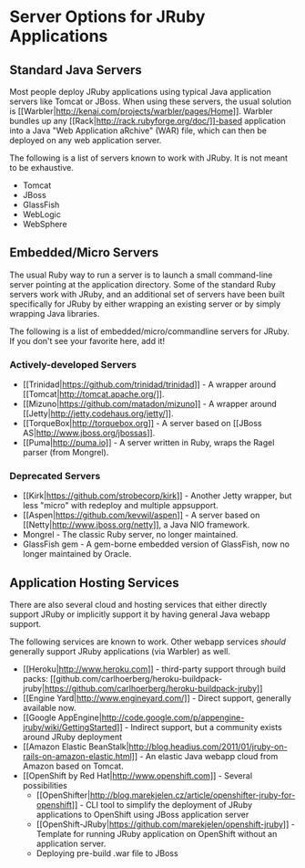 # Server Options for JRuby Applications

## Standard Java Servers

Most people deploy JRuby applications using typical Java application servers like Tomcat or JBoss. When using these servers, the usual solution is [[Warbler|http://kenai.com/projects/warbler/pages/Home]]. Warbler bundles up any [[Rack|http://rack.rubyforge.org/doc/]]-based application into a Java "Web Application aRchive" (WAR) file, which can then be deployed on any web application server.

The following is a list of servers known to work with JRuby. It is not meant to be exhaustive.

* Tomcat
* JBoss
* GlassFish
* WebLogic
* WebSphere

## Embedded/Micro Servers

The usual Ruby way to run a server is to launch a small command-line server pointing at the application directory. Some of the standard Ruby servers work with JRuby, and an additional set of servers have been built specifically for JRuby by either wrapping an existing server or by simply wrapping Java libraries.

The following is a list of embedded/micro/commandline servers for JRuby. If you don't see your favorite here, add it!

### Actively-developed Servers

* [[Trinidad|https://github.com/trinidad/trinidad]] - A wrapper around [[Tomcat|http://tomcat.apache.org/]].
* [[Mizuno|https://github.com/matadon/mizuno]] - A wrapper around [[Jetty|http://jetty.codehaus.org/jetty/]].
* [[TorqueBox|http://torquebox.org]] - A server based on [[JBoss AS|http://www.jboss.org/jbossas]].
* [[Puma|http://puma.io]] - A server written in Ruby, wraps the Ragel parser (from Mongrel). 

### Deprecated Servers

* [[Kirk|https://github.com/strobecorp/kirk]] - Another Jetty wrapper, but less "micro" with redeploy and multiple appsupport.
* [[Aspen|https://github.com/kevwil/aspen]] - A server based on [[Netty|http://www.jboss.org/netty]], a Java NIO framework.
* Mongrel - The classic Ruby server, no longer maintained.
* GlassFish gem - A gem-borne embedded version of GlassFish, now no longer maintained by Oracle.

## Application Hosting Services

There are also several cloud and hosting services that either directly support JRuby or implicitly support it by having general Java webapp support.

The following services are known to work. Other webapp services *should* generally support JRuby applications (via Warbler) as well.

* [[Heroku|http://www.heroku.com]] - third-party support through build packs: [[github.com/carlhoerberg/heroku-buildpack-jruby|https://github.com/carlhoerberg/heroku-buildpack-jruby]]
* [[Engine Yard|http://www.engineyard.com/]] - Direct support, generally available now.
* [[Google AppEngine|http://code.google.com/p/appengine-jruby/wiki/GettingStarted]] - Indirect support, but a community exists around JRuby deployment
* [[Amazon Elastic BeanStalk|http://blog.headius.com/2011/01/jruby-on-rails-on-amazon-elastic.html]] - An elastic Java webapp cloud from Amazon based on Tomcat.
* [[OpenShift by Red Hat|http://www.openshift.com]] - Several possibilities
    * [[OpenShifter|http://blog.marekjelen.cz/article/openshifter-jruby-for-openshift]] - CLI tool to simplify the deployment of JRuby applications to OpenShift using JBoss application server
    * [[OpenShift-JRuby|https://github.com/marekjelen/openshift-jruby]] - Template for running JRuby application on OpenShift without an application server.
    * Deploying pre-build .war file to JBoss